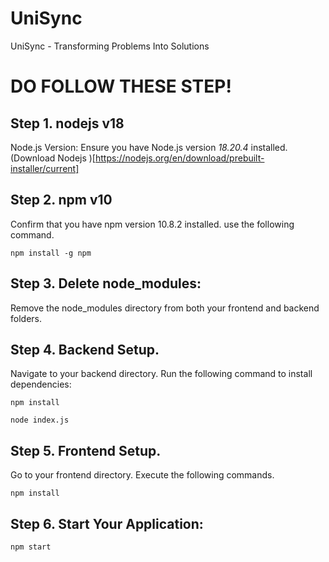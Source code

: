 # UniSync

UniSync - Transforming Problems Into Solutions

# DO FOLLOW THESE STEP!

## Step 1. nodejs v18

Node.js Version: Ensure you have Node.js version *18.20.4* installed. (Download Nodejs )[https://nodejs.org/en/download/prebuilt-installer/current]

## Step 2. npm v10

Confirm that you have npm version 10.8.2 installed. 
use the following command.
```shell
npm install -g npm
```

## Step 3. Delete node_modules:

Remove the node_modules directory from both your frontend and backend folders.

## Step 4. Backend Setup.

Navigate to your backend directory.
Run the following command to install dependencies:

```shell
npm install
```

```shell
node index.js
```

## Step 5. Frontend Setup.

Go to your frontend directory.
Execute the following commands.

```shell
npm install
```

## Step 6. Start Your Application:

```shell
npm start
```
